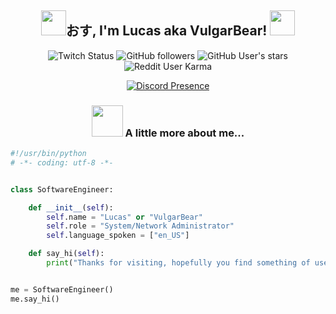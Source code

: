<div align=center>
<h2><img width=40px src="https://i.imgur.com/nXBwU2v.gif">おす, I'm Lucas aka VulgarBear! <img width=40px src="https://i.imgur.com/PxQjiCO.gif"></h2>
</em></p>

![Twitch Status](https://img.shields.io/twitch/status/vulgarbear)
![GitHub followers](https://img.shields.io/github/followers/VulgarBear?style=social)
![GitHub User's stars](https://img.shields.io/github/stars/vulgarbear?style=social)
![Reddit User Karma](https://img.shields.io/reddit/user-karma/combined/vulgarbear)

[![Discord Presence](https://lanyard.kyrie25.me/api/101808227385098240?theme=dark&animated=true&imgStyle=square)](https://discord.com/users/101808227385098240)

### <img src="https://i.imgur.com/ohSpxQH.gif" width="50"> A little more about me...
</div>

```python
#!/usr/bin/python
# -*- coding: utf-8 -*-


class SoftwareEngineer:

    def __init__(self):
        self.name = "Lucas" or "VulgarBear"
        self.role = "System/Network Administrator"
        self.language_spoken = ["en_US"]

    def say_hi(self):
        print("Thanks for visiting, hopefully you find something of use.")


me = SoftwareEngineer()
me.say_hi()
```